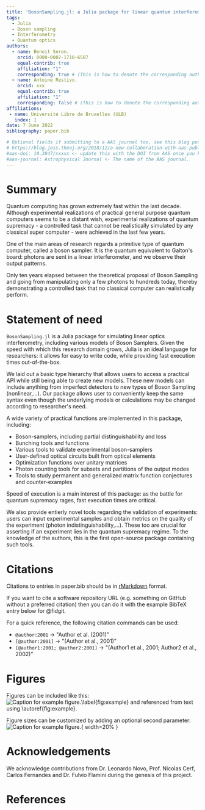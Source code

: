```yaml
---
title: 'BosonSampling.jl: a Julia package for linear quantum interferometry'
tags:
  - Julia
  - Boson sampling
  - Interferometry
  - Quantum optics
authors:
  - name: Benoit Seron.
    orcid: 0000-0002-1710-6587
    equal-contrib: true
    affiliation: "1"
    corresponding: true # (This is how to denote the corresponding author)
  - name: Antoine Restivo.
    orcid: xxx
    equal-contrib: true
    affiliation: "1"
    corresponding: false # (This is how to denote the corresponding author)
affiliations:
 - name: Université Libre de Bruxelles (ULB)
   index: 1
date: 7 June 2022
bibliography: paper.bib

# Optional fields if submitting to a AAS journal too, see this blog post:
# https://blog.joss.theoj.org/2018/12/a-new-collaboration-with-aas-publishing
#aas-doi: 10.3847/xxxxx <- update this with the DOI from AAS once you know it.
#aas-journal: Astrophysical Journal <- The name of the AAS journal.
---
```


# Summary

Quantum computing has grown extremely fast within the last decade. Although experimental realizations of practical general purpose quantum computers seems to be a distant wish, experimental realizations of quantum supremacy - a controlled task that cannot be realistically simulated by any classical super computer - were achieved in the last few years.

One of the main areas of research regards a primitive type of quantum computer, called a boson sampler. It is the quantum equivalent to Galton's board: photons are sent in a linear interferometer, and we observe their output patterns.

Only ten years elapsed between the theoretical proposal of Boson Sampling and going from manipulating only a few photons to hundreds today, thereby demonstrating a controlled task that no classical computer can realistically perform.

# Statement of need

`BosonSampling.jl` is a Julia package for simulating linear optics interferometry, including various models of Boson Samplers. Given the speed with which this research domain grows, Julia is an ideal language for researchers: it allows for easy to write code, while providing fast execution times out-of-the-box.

We laid out a basic type hierarchy that allows users to access a practical API while still being able to create new models. These new models can include anything from imperfect detectors to new types of Boson Sampling (nonlinear,...). Our package allows user to conveniently keep the same syntax even though the underlying models or calculations may be changed according to researcher's need.

A wide variety of practical functions are implemented in this package, including:
* Boson-samplers, including partial distinguishability and loss
* Bunching tools and functions
* Various tools to validate experimental boson-samplers
* User-defined optical circuits built from optical elements
* Optimization functions over unitary matrices
* Photon counting tools for subsets and partitions of the output modes
* Tools to study permanent and generalized matrix function conjectures and counter-examples

Speed of execution is a main interest of this package: as the battle for quantum supremacy rages, fast execution times are critical.

We also provide entierly novel tools regarding the validation of experiments: users can input experimental samples and obtain metrics on the quality of the experiment (photon indistinguishability,...). These too are crucial for asserting if an experiment lies in the quantum supremacy regime. To the knowledge of the authors, this is the first open-source package containing such tools.

# Citations

Citations to entries in paper.bib should be in
[rMarkdown](http://rmarkdown.rstudio.com/authoring_bibliographies_and_citations.html)
format.

If you want to cite a software repository URL (e.g. something on GitHub without a preferred
citation) then you can do it with the example BibTeX entry below for @fidgit.

For a quick reference, the following citation commands can be used:
- `@author:2001`  ->  "Author et al. (2001)"
- `[@author:2001]` -> "(Author et al., 2001)"
- `[@author1:2001; @author2:2001]` -> "(Author1 et al., 2001; Author2 et al., 2002)"

# Figures

Figures can be included like this:
![Caption for example figure.\label{fig:example}](figure.png)
and referenced from text using \autoref{fig:example}.

Figure sizes can be customized by adding an optional second parameter:
![Caption for example figure.](figure.png){ width=20% }

# Acknowledgements

We acknowledge contributions from Dr. Leonardo Novo, Prof. Nicolas Cerf, Carlos Fernandes and Dr. Fulvio Flamini during the genesis of this project.

# References
